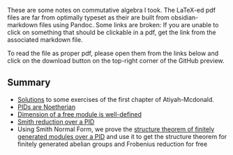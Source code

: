 These are some notes on commutative algebra I took. The LaTeX-ed pdf files are far from optimally typeset as their are built from obsidian-markdown files using Pandoc. Some links are broken: If you are unable to click on something that should be clickable in a pdf, get the link from the associated markdown file.

To read the file as proper pdf, please open them from the links below and click on the download button on the top-right corner of the GitHub preview.

 
## Summary

- [Solutions](https://github.com/Shika-B/Commutative-Algebra-Notes/blob/main/Atiyah-McDonald%20Exercices%20(Chapter%201).pdf) to some exercises of the first chapter of Atiyah-Mcdonald.
- [PIDs are Noetherian](https://github.com/Shika-B/Commutative-Algebra-Notes/blob/main/PIDs%20are%20Noetherian.pdf)
- [Dimension of a free module is well-defined](https://github.com/Shika-B/Commutative-Algebra-Notes/blob/main/Dimension%20of%20a%20free%20module.pdf)
- [Smith reduction over a PID](https://github.com/Shika-B/Commutative-Algebra-Notes/blob/main/Smith%20reduction%20over%20a%20PID.pdf)
- Using Smith Normal Form, we prove the [structure theorem of finitely generated modules over a PID](https://github.com/Shika-B/Commutative-Algebra-Notes/blob/main/Structure%20theorem%20of%20finitely%20generated%20modules%20over%20a%20PID.pdf) and use it to get the structure theorem for finitely generated abelian groups and Frobenius reduction for free

